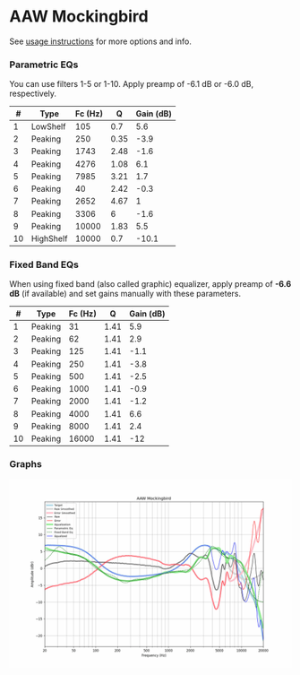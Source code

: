 # AAW Mockingbird
See [usage instructions](https://github.com/jaakkopasanen/AutoEq#usage) for more options and info.

### Parametric EQs
You can use filters 1-5 or 1-10. Apply preamp of -6.1 dB or -6.0 dB, respectively.

|   # | Type      |   Fc (Hz) |    Q |   Gain (dB) |
|-----|-----------|-----------|------|-------------|
|   1 | LowShelf  |       105 | 0.7  |         5.6 |
|   2 | Peaking   |       250 | 0.35 |        -3.9 |
|   3 | Peaking   |      1743 | 2.48 |        -1.6 |
|   4 | Peaking   |      4276 | 1.08 |         6.1 |
|   5 | Peaking   |      7985 | 3.21 |         1.7 |
|   6 | Peaking   |        40 | 2.42 |        -0.3 |
|   7 | Peaking   |      2652 | 4.67 |         1   |
|   8 | Peaking   |      3306 | 6    |        -1.6 |
|   9 | Peaking   |     10000 | 1.83 |         5.5 |
|  10 | HighShelf |     10000 | 0.7  |       -10.1 |

### Fixed Band EQs
When using fixed band (also called graphic) equalizer, apply preamp of **-6.6 dB** (if available) and set gains manually with these parameters.

|   # | Type    |   Fc (Hz) |    Q |   Gain (dB) |
|-----|---------|-----------|------|-------------|
|   1 | Peaking |        31 | 1.41 |         5.9 |
|   2 | Peaking |        62 | 1.41 |         2.9 |
|   3 | Peaking |       125 | 1.41 |        -1.1 |
|   4 | Peaking |       250 | 1.41 |        -3.8 |
|   5 | Peaking |       500 | 1.41 |        -2.5 |
|   6 | Peaking |      1000 | 1.41 |        -0.9 |
|   7 | Peaking |      2000 | 1.41 |        -1.2 |
|   8 | Peaking |      4000 | 1.41 |         6.6 |
|   9 | Peaking |      8000 | 1.41 |         2.4 |
|  10 | Peaking |     16000 | 1.41 |       -12   |

### Graphs
![](./AAW%20Mockingbird.png)
